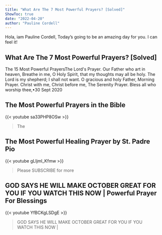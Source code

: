 ```yaml
---
title: "What Are The 7 Most Powerful Prayers? [Solved]"
ShowToc: true 
date: "2022-04-20"
author: "Pauline Cordell" 
---
```


Hola, iam Pauline Cordell, Today’s going to be an amazing day for you. I can feel it!
## What Are The 7 Most Powerful Prayers? [Solved]
The 15 Most Powerful PrayersThe Lord's Prayer. Our Father who art in heaven, 
 Breathe in me, O Holy Spirit, that my thoughts may all be holy. 
 The Lord is my shepherd; I shall not want. 
 O gracious and holy Father, 
 Morning Prayer. 
 Christ with me, Christ before me, 
 The Serenity Prayer. 
 Bless all who worship thee,•30 Sept 2020

## The Most Powerful Prayers in the Bible
{{< youtube sa33PHP8OSw >}}
>The 

## The Most Powerful Healing Prayer by St. Padre Pio
{{< youtube gLIjml_Kfmw >}}
>Please SUBSCRIBE for more 

## GOD SAYS HE WILL MAKE OCTOBER GREAT FOR YOU IF YOU WATCH THIS NOW | Powerful Prayer For Blessings
{{< youtube YfBCKgLSDgE >}}
>GOD SAYS HE WILL MAKE OCTOBER GREAT FOR YOU IF YOU WATCH THIS NOW | 

